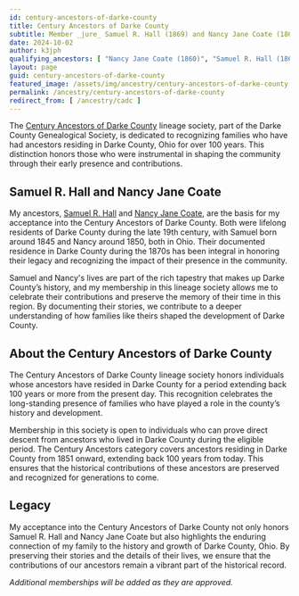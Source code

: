 ```yaml
---
id: century-ancestors-of-darke-county
title: Century Ancestors of Darke County
subtitle: Member _jure_ Samuel R. Hall (1869) and Nancy Jane Coate (1860)
date: 2024-10-02
author: k3jph
qualifying_ancestors: [ "Nancy Jane Coate (1860)", "Samuel R. Hall (1869)" ]
layout: page
guid: century-ancestors-of-darke-county
featured_image: /assets/img/ancestry/century-ancestors-of-darke-county.webp
permalink: /ancestry/century-ancestors-of-darke-county
redirect_from: [ /ancestry/cadc ]
---
```


The [Century Ancestors of Darke County](https://www.dcogen.org/) lineage
society, part of the Darke County Genealogical Society, is dedicated to
recognizing families who have had ancestors residing in Darke County, Ohio for
over 100 years. This distinction honors those who were instrumental in shaping
the community through their early presence and contributions.

## Samuel R. Hall and Nancy Jane Coate

My ancestors, [Samuel R. Hall](https://www.wikitree.com/wiki/Hall-76729) and
[Nancy Jane Coate](https://www.wikitree.com/wiki/Coate-440), are the basis for
my acceptance into the Century Ancestors of Darke County. Both were lifelong
residents of Darke County during the late 19th century, with Samuel born around
1845 and Nancy around 1850, both in Ohio. Their documented residence in Darke
County during the 1870s has been integral in honoring their legacy and
recognizing the impact of their presence in the community.

Samuel and Nancy's lives are part of the rich tapestry that makes up Darke
County’s history, and my membership in this lineage society allows me to
celebrate their contributions and preserve the memory of their time in this
region. By documenting their stories, we contribute to a deeper understanding of
how families like theirs shaped the development of Darke County.

## About the Century Ancestors of Darke County

The Century Ancestors of Darke County lineage society honors individuals whose
ancestors have resided in Darke County for a period extending back 100 years or
more from the present day. This recognition celebrates the long-standing
presence of families who have played a role in the county’s history and
development. 

Membership in this society is open to individuals who can prove direct descent
from ancestors who lived in Darke County during the eligible period. The Century
Ancestors category covers ancestors residing in Darke County from 1851 onward,
extending back 100 years from today. This ensures that the historical
contributions of these ancestors are preserved and recognized for generations to
come.

## Legacy

My acceptance into the Century Ancestors of Darke County not only honors Samuel
R. Hall and Nancy Jane Coate but also highlights the enduring connection of my
family to the history and growth of Darke County, Ohio. By preserving their
stories and the details of their lives, we ensure that the contributions of our
ancestors remain a vibrant part of the historical record.

*Additional memberships will be added as they are approved.*
